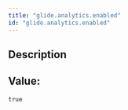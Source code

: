 ```yaml
---
title: "glide.analytics.enabled"
id: "glide.analytics.enabled"
---
```

## Description



## Value: 
```
true
```